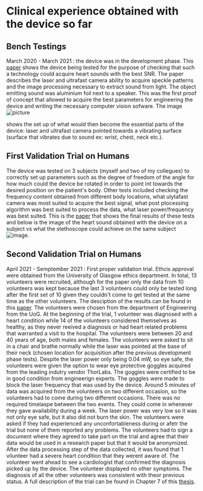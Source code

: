 # Clinical experience obtained with the device so far


## Bench Testings
March 2020 - March 2021 : the device was in the development phase. This [paper](https://opg.optica.org/abstract.cfm?uri=isa-2020-IW3D.4) shows the device being tested for the purpose of checking that such a technology could acquire heart sounds with the best SNR. The paper describes the laser and ultrafast camera ability to acquire speckle patterns and the image processing necessary to extract sound from light. The object emitting sound was aluminium foil next to a speaker. This was the first proof of concept that allowed to acquire the best parameters for engineering the device and writing the necessary computer vision sofware. The image ![picture](proof-of-concept.png) 


shows the set up of what would then become the essential parts of the device: laser and ultrafast camera pointed towards a vibrating surface (surface that vibrates due to sound ex: wrist, chest, neck etc.).


## First Validation Trial on Humans
The device was tested on 3 subjects (myself and two of my collegues) to correctly set up parameters such as the degree of freedom of 
the angle for how much could the device be rotated in order to point int towards the desired position on the patient's body. Other tests included 
checking the frequency content obtained from different body locations, what ulytafast camera was most suited to acquire the best signal, what post ptocessing algorithm was best suited to process the data, what laser power/frequency was best suited. This is the [paper](https://ieeexplore.ieee.org/abstract/document/9541553) that shows the final results of these tests and below is the image of the heart sound obtained with the device on a subject vs what the stethoscope could achieve on the same subject ![image](bench-mark-results.png).


## Second Validation Trial on Humans
April 2021 - Semptember 2021 : First proper validation trial. Ethcis approval were obtained from the University of Glasgow ethics department. In total, 13 
volunteers were recruited, although for the paper only the data from 10 volunteers was kept because the last 3 volunteers could only be tested long after the first set of 10 given they couldn't come to get tested at the same time as the other volunteers. The desciption of the results can be found in this 
[paper](https://pages.github.com/). The volunteers were chosen from the department of Engineering from the UoG. At the beginning of the trial, 1 volunteer was diagnosed with a heart condition while 14 of the volunteers considered themselves as healthy, as they never reeived a diagnosis or had heart related problems that warranted a visit to the hospital. The volunteers were between 20 and 40 years of age, both males and females. 
The volunteers were asked to sit in a chair and brathe normally while the laser was pointed at the base of their neck (chosen location for acquisition after the previous development phase tests). Despite the laser power only being 0.04 mW, so eye safe, the volunteers were given the option to wear eye
protective goggles acquired from the leading indutry vendor ThorLabs. The goggles were certified to be in good condition from engineerign experts. The goggles were made to block the laser frequency that was used by the device. Around 5 minutes of data was acquired from the volunteers on two different occasion, so the volunteers had to come during two different occasions. There was no required timelaspe between the two events. They could come in whenever they gave availability during a week. The laser power was very low so it was not only eye safe, but it also did not burn the skin. The volunteers were asked if they had experienced any unconfortableness during or afetr the trial but none of them reported any problems. The volunteers had to sign a document where they agreed to take part on the trial and agree that their data would be used in a research paper but that it would be anonymized. After the data processing step of the data collected, it was found that 1 vilunteer had a severe heart condition that they werent aware of. The volunteer went ahead to see a cardiologist that confirmed the diagnosis picked up by the device. The volunteer displayed no other symptoms. The diagnosis of all the other volunteers was consistent with theor previous status. A full description of the trial can be found in Chapter 7 of this [thesis](https://theses.gla.ac.uk/83048/).




